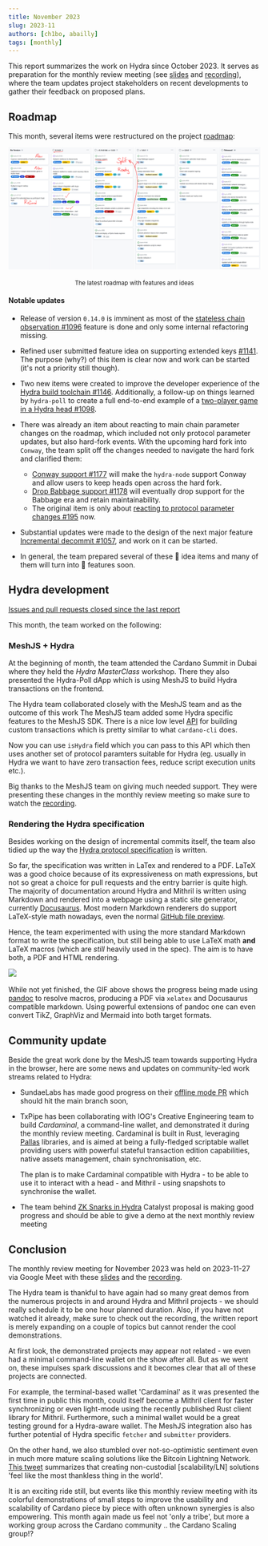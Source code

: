 ```yaml
---
title: November 2023
slug: 2023-11
authors: [ch1bo, abailly]
tags: [monthly]
---
```


This report summarizes the work on Hydra since October 2023. It serves as
preparation for the monthly review meeting (see [slides][slides] and
[recording][recording]), where the team updates project stakeholders on recent
developments to gather their feedback on proposed plans.

## Roadmap

This month, several items were restructured on the project
[roadmap](https://github.com/orgs/input-output-hk/projects/21/views/7):

![The roadmap with features and ideas](./img/2023-11-roadmap.jpg) <small><center>The latest roadmap with features and ideas</center></small>

#### Notable updates

- Release of version `0.14.0` is imminent as most of the [stateless chain
  observation #1096](https://github.com/input-output-hk/hydra/issues/1096)
  feature is done and only some internal refactoring missing.

- Refined user submitted feature idea on supporting extended keys
  [#1141](https://github.com/input-output-hk/hydra/issues/1141). The purpose
  (why?) of this item is clear now and work can be started (it's not a priority
  still though).

- Two new items were created to improve the developer experience of the [Hydra build
  toolchain #1146](https://github.com/input-output-hk/hydra/issues/1146). Additionally, a
  follow-up on things learned by `hydra-poll` to create a full end-to-end
  example of a [two-player game in a Hydra head
  #1098](https://github.com/input-output-hk/hydra/issues/1098).

- There was already an item about reacting to main chain parameter changes on the
  roadmap, which included not only protocol parameter updates, but also
  hard-fork events. With the upcoming hard fork into `Conway`, the team split off the
  changes needed to navigate the hard fork and clarified them:

  + [Conway support #1177](https://github.com/input-output-hk/hydra/issues/1177) will make the `hydra-node` support Conway and allow users to keep heads open across the hard fork.
  + [Drop Babbage support #1178](https://github.com/input-output-hk/hydra/issues/1178) will eventually drop support for the Babbage era and retain maintainability.
  + The original item is only about [reacting to protocol parameter changes #195](https://github.com/input-output-hk/hydra/issues/195) now.

- Substantial updates were made to the design of the next major feature [Incremental decommit #1057](https://github.com/input-output-hk/hydra/issues/1057), and work on it can be started.

- In general, the team prepared several of these 💭 idea items and many of them will turn into 💬 features soon.

## Hydra development

[Issues and pull requests closed since the last
report](https://github.com/input-output-hk/hydra/issues?q=is%3Aclosed+sort%3Aupdated-desc+closed%3A2023-10-31..2023-11-30)

This month, the team worked on the following:

### MeshJS + Hydra

At the beginning of month, the team attended the Cardano Summit in Dubai where they held
the _Hydra MasterClass_ workshop. There they also presented the Hydra-Poll dApp
which is using MeshJS to build Hydra transactions on the frontend.

The Hydra team collaborated closely with the MeshJS team and as the outcome of this work
The MeshJS team added some Hydra specific features to the MeshJS SDK. There is a nice low
level [API](https://meshjs.dev/apis/transaction/builderExample) for building
custom transactions which is pretty similar to what `cardano-cli` does.

Now you can use `isHydra` field which you can pass to this API which then uses
another set of protocol paramters suitable for Hydra (eg. usually in Hydra we
want to have zero transaction fees, reduce script execution units etc.).

Big thanks to the MeshJS team on giving much needed support. They were
presenting these changes in the monthly review meeting so make sure to watch the
[recording](https://drive.google.com/file/d/1-iv8IveUzA2KrJV_Kqrgx4ts05Ow0zjM).

### Rendering the Hydra specification

Besides working on the design of incremental commits itself, the team also 
tidied up the way the [Hydra protocol
specification](https://hydra.family/head-protocol/core-concepts/specification)
is written.

So far, the specification was written in LaTex and rendered to a PDF. LaTeX was
a good choice because of its expressiveness on math expressions, but not so
great a choice for pull requests and the entry barrier is quite
high. The majority of documentation around Hydra and Mithril is written using
Markdown and rendered into a webpage using a static site generator, currently
[Docusaurus](https://docusaurus.io/). Most modern Markdown renderers do support
LaTeX-style math nowadays, even the normal [GitHub file
preview](https://docs.github.com/en/get-started/writing-on-github/working-with-advanced-formatting/writing-mathematical-expressions).

Hence, the team experimented with using the more standard Markdown format to write the
specification, but still being able to use LaTeX math **and** LaTeX macros
(which are _still_ heavily used in the spec). The aim is to have both, a
PDF and HTML rendering.

![](https://ipfs.io/ipfs/QmPUTYaSViLEyZcGmsTPL4jHdGSevH3yc3RD7TRhU3ivwH?filename=Peek%202023-11-28%2018-42.gif)

While not yet finished, the GIF above shows the progress being made using
[pandoc](https://pandoc.org/) to resolve macros, producing a PDF via `xelatex`
and Docusaurus compatible markdown. Using powerful extensions of pandoc one can
even convert TikZ, GraphViz and Mermaid into both target formats.

## Community update

Beside the great work done by the MeshJS team towards supporting Hydra in the browser, here are some news and updates on community-led work streams related to Hydra:

* SundaeLabs has made good progress on their [offline mode
  PR](https://github.com/input-output-hk/hydra/pull/1118) which should
  hit the main branch soon,
* TxPipe has been collaborating with IOG's Creative Engineering team
  to build _Cardaminal_, a command-line wallet, and demonstrated it
  during the monthly review meeting. Cardaminal is built in Rust,
  leveraging [Pallas](https://github.com/txpipe/pallas) libraries, and
  is aimed at being a fully-fledged scriptable wallet providing users
  with powerful stateful transaction edition capabilities, native
  assets management, chain synchronisation, etc.

  The plan is to make Cardaminal compatible with Hydra - to be able to
  use it to interact with a head - and Mithril - using snapshots to
  synchronise the wallet.

* The team behind [ZK Snarks in
  Hydra](https://projectcatalyst.io/funds/10/f10-development-and-infrastructure/a-zero-knowledge-proof-framework-for-cardano-based-on-hydra-and-zk-snarks)
  Catalyst proposal is making good progress and should be able to give
  a demo at the next monthly review meeting

## Conclusion

The monthly review meeting for November 2023 was held on 2023-11-27 via Google
Meet with these [slides][slides] and the [recording][recording].

The Hydra team is thankful to have again had so many great demos from the numerous projects
in and around Hydra and Mithril projects - we should really schedule it to be one
hour planned duration. Also, if you have not watched it already, make sure to
check out the recording, the written report is merely expanding on a couple of
topics but cannot render the cool demonstrations.

At first look, the demonstrated projects may appear not related - we even had a
minimal command-line wallet on the show after all. But as we went on, these
impulses spark discussions and it becomes clear that all of these projects are
connected.

For example, the terminal-based wallet 'Cardaminal' as it was presented the
first time in public this month, could itself become a Mithril client for faster
synchronizing or even light-mode using the recently published Rust client
library for Mithril. Furthermore, such a minimal wallet would be a great testing
ground for a Hydra-aware wallet. The MeshJS integration also has further
potential of Hydra specific `fetcher` and `submitter` providers.

On the other hand, we also stumbled over not-so-optimistic sentiment even in
much more mature scaling solutions like the Bitcoin Lightning Network. [This
tweet](https://twitter.com/udiWertheimer/status/1719122153155473492) summarizes
that creating non-custodial [scalability/LN] solutions 'feel like the most
thankless thing in the world'.

It is an exciting ride still, but events like this monthly review meeting with
its colorful demonstrations of small steps to improve the usability
and scalability of Cardano piece by piece with often unknown synergies is also
empowering. This month again made us feel not 'only a tribe', but more a working
group across the Cardano community .. the Cardano Scaling group!?

[slides]: https://docs.google.com/presentation/d/1JA_frlOXVrrBeaBGUnIq3U9cclrfU1A2cZR9B2AeVJg
[recording]: https://drive.google.com/file/d/1-iv8IveUzA2KrJV_Kqrgx4ts05Ow0zjM
